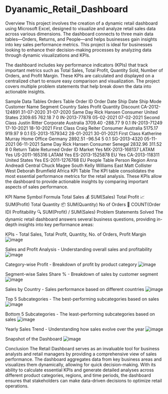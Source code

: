 # Dyanamic_Retail_Dashboard
Overview
This project involves the creation of a dynamic retail dashboard using Microsoft Excel, designed to visualize and analyze retail sales data across various dimensions. The dashboard connects to three main data tables—Orders, Returns, and People—and helps businesses gain insights into key sales performance metrics. This project is ideal for businesses looking to enhance their decision-making processes by analyzing data through dynamic visualizations and KPIs.

The dashboard includes key performance indicators (KPIs) that track important metrics such as Total Sales, Total Profit, Quantity Sold, Number of Orders, and Profit Margin. These KPIs are calculated and displayed on a centralized chart to ensure easy comparison and visualization. The project covers multiple problem statements that help break down the data into actionable insights.

Sample Data Tables
Orders Table
Order ID	Order Date	Ship Date	Ship Mode	Customer Name	Segment	Country	Sales	Profit	Quantity	Discount
CA-2012-124891	31-07-2020	31-07-2020	Same Day	Rick Hansen	Consumer	United States	2309.65	762.18	7	0
IN-2013-77878	05-02-2021	07-02-2021	Second Class	Justin Ritter	Corporate	Australia	3709.40	-288.77	9	0.1
IN-2013-71249	17-10-2021	18-10-2021	First Class	Craig Reiter	Consumer	Australia	5175.17	919.97	9	0.1
ES-2013-1579342	28-01-2021	30-01-2021	First Class	Katherine Murray	Home Office	Germany	2892.51	-96.54	5	0.1
SG-2013-4320	05-11-2021	06-11-2021	Same Day	Rick Hansen	Consumer	Senegal	2832.96	311.52	8	0
Return Table
Returned	Order ID	Market
Yes	MX-2013-168137	LATAM
Yes	US-2011-165316	LATAM
Yes	ES-2013-1525878	EU
Yes	CA-2013-118311	United States
Yes	ES-2011-1276768	EU
People Table
Person	Region
Anna Andreadi	Central
Chuck Magee	South
Kelly Williams	East
Matt Collister	West
Deborah Brumfield	Africa
KPI Table
The KPI table consolidates the most essential performance metrics for the retail analysis. These KPIs allow the dashboard to provide actionable insights by comparing important aspects of sales performance.

KPI Name	Symbol	Formula
Total Sales	💰	SUM(Sales)
Total Profit	📈	SUM(Profit)
Total Quantity	📦	SUM(Quantity)
No of Orders	🛒	COUNT(Order ID)
Profitability	🔍	SUM(Profit) / SUM(Sales)
Problem Statements Solved
The dynamic retail dashboard answers several business questions, providing in-depth insights into key performance areas:

KPIs - Total Sales, Total Profit, Quantity, No. of Orders, Profit Margin
![image](https://github.com/user-attachments/assets/4b67e069-fc42-41d3-bc3d-308125f94f62)

Sales and Profit Analysis - Understanding overall sales and profitability
![image](https://github.com/user-attachments/assets/91778255-e502-4d13-b993-69c7c1a8c1f1)

Category-wise Profit - Breakdown of profit by product category
![image](https://github.com/user-attachments/assets/aa2f0bb6-1992-423f-8050-db1d83a36358)

Segment-wise Sales Share % - Breakdown of sales by customer segment
![image](https://github.com/user-attachments/assets/c9f53a3e-b07d-43dd-b1c7-49f68bd8410e)

Sales by Country - Sales performance based on different countries
![image](https://github.com/user-attachments/assets/848f58a1-9110-44c4-a890-db8ab6a653ec)

Top 5 Subcategories - The best-performing subcategories based on sales
![image](https://github.com/user-attachments/assets/6f59b81e-50d2-416d-aab5-f97a4bd5d2b8)

Bottom 5 Subcategories - The least-performing subcategories based on sales
![image](https://github.com/user-attachments/assets/d9cd8f78-358a-43bc-baa7-13e05777cc1f)

Yearly Sales Trend - Understanding how sales evolve over the year
![image](https://github.com/user-attachments/assets/e3300e1e-71ed-49a0-8133-72515a8f1b93)

Snapshot of the Dashboard
![image](https://github.com/user-attachments/assets/8fea0086-e07b-45aa-8255-be65dbad45db)

Conclusion
The Retail Dashboard serves as an invaluable tool for business analysts and retail managers by providing a comprehensive view of sales performance. The dashboard aggregates data from key business areas and visualizes them dynamically, allowing for quick decision-making. With its ability to calculate essential KPIs and generate detailed analyses across different product categories, regions, and time periods, the dashboard ensures that stakeholders can make data-driven decisions to optimize retail operations.
